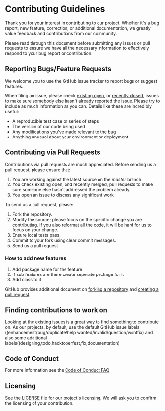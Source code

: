 # Contributing Guidelines

Thank you for your interest in contributing to our project. Whether it's a bug report, new feature, correction, or additional 
documentation, we greatly value feedback and contributions from our community.

Please read through this document before submitting any issues or pull requests to ensure we have all the necessary 
information to effectively respond to your bug report or contribution.


## Reporting Bugs/Feature Requests

We welcome you to use the GitHub issue tracker to report bugs or suggest features.

When filing an issue, please check [existing open](https://github.com/kodeflap/Parallel/issues), or [recently closed](https://github.com/kodeflap/Algo_Guide/issues?q=is%3Aissue+is%3Aclosed), issues to make sure somebody else hasn't already 
reported the issue. Please try to include as much information as you can. Details like these are incredibly useful:

* A reproducible test case or series of steps
* The version of our code being used
* Any modifications you've made relevant to the bug
* Anything unusual about your environment or deployment


## Contributing via Pull Requests
Contributions via pull requests are much appreciated. Before sending us a pull request, please ensure that:

1. You are working against the latest source on the *master* branch.
2. You check existing open, and recently merged, pull requests to make sure someone else hasn't addressed the problem already.
3. You open an issue to discuss any significant work

To send us a pull request, please:

1. Fork the repository.
2. Modify the source; please focus on the specific change you are contributing. If you also reformat all the code, it will be hard for us to focus on your change.
3. Ensure local tests pass.
4. Commit to your fork using clear commit messages.
5. Send us a pull request

### How to add new features

1. Add package name for the feature
2. If sub features are there create seperate package for it 
3. Add class to it

GitHub provides additional document on [forking a repository](https://help.github.com/articles/fork-a-repo/) and 
[creating a pull request](https://github.blog/2015-01-21-how-to-write-the-perfect-pull-request/).

## Finding contributions to work on
Looking at the existing issues is a great way to find something to contribute on. As our projects, by default, use the default GitHub issue labels ((enhancement/bug/duplicate/help wanted/invalid/question/wontfix) and also some additional labels((designing,todo,hacktoberfest,fix,documentation)

## Code of Conduct
For more information see the [Code of Conduct FAQ](https://github.com/kodeflap/Algo_Guide/blob/master/CODE_OF_CONDUCT.md) 

## Licensing

See the [LICENSE](https://github.com/kodeflap/Algo_Guide/blob/master/LICENSE) file for our project's licensing. We will ask you to confirm the licensing of your contribution.

